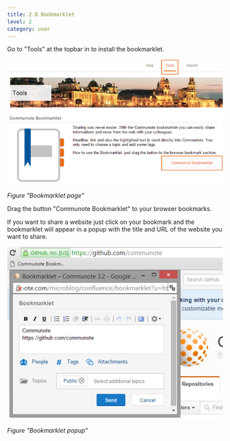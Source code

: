 ```yaml
---
title: 2.8 Bookmarklet
level: 2
category: user
---
```


Go to "Tools" at the topbar in to install the bookmarklet.

![](/images/docu/bookmarklet_page.png)

_Figure "Bookmarklet page"_

Drag the button "Communote Bookmarklet" to your browser bookmarks.

If you want to share a website just click on your bookmark and the bookmarklet will appear in a popup with the title and URL of the website you want to share.

![](/images/docu/bookmarklet_popup.png)

_Figure "Bookmarklet popup"_
